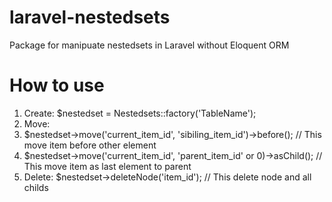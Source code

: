 # laravel-nestedsets
Package for manipuate nestedsets in Laravel without Eloquent ORM

# How to use
1. Create: $nestedset = Nestedsets::factory('TableName');
2. Move:
  1. $nestedset->move('current_item_id', 'sibiling_item_id')->before(); // This move item before other element
  2. $nestedset->move('current_item_id', 'parent_item_id' or 0)->asChild(); // This move item as last element to parent
3. Delete: $nestedset->deleteNode('item_id'); // This delete node and all childs

